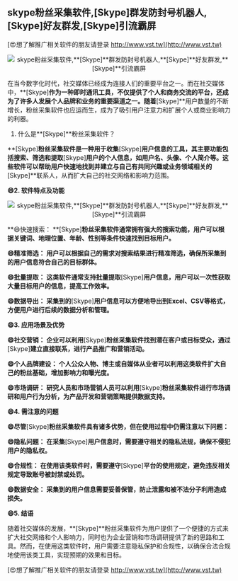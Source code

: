 ## **skype粉丝采集软件,**[Skype]**群发防封号机器人,**[Skype]**好友群发,**[Skype]**引流霸屏**

[😍想了解推广相关软件的朋友请登录 http://www.vst.tw](http://www.vst.tw)

 <center><img src="https://vst.tw/MP4/tuiguang/png/1.png" alt="skype粉丝采集软件,**[Skype]**群发防封号机器人,**[Skype]**好友群发,**[Skype]**引流霸屏"></center>

在当今数字化时代，社交媒体已经成为连接人们的重要平台之一。而在社交媒体中，**[Skype]**作为一种即时通讯工具，不仅提供了个人和商务交流的平台，还成为了许多人发展个人品牌和业务的重要渠道之一。随着**[Skype]**用户数量的不断增长，粉丝采集软件也应运而生，成为了吸引用户注意力和扩展个人或商业影响力的利器。

1. 什么是**[Skype]**粉丝采集软件？

**[Skype]**粉丝采集软件是一种用于收集**[Skype]**用户信息的工具，其主要功能包括搜索、筛选和提取**[Skype]**用户的个人信息，如用户名、头像、个人简介等。这些软件可以帮助用户快速地找到并建立与自己有共同兴趣或业务领域相关的**[Skype]**联系人，从而扩大自己的社交网络和影响力范围。

**😄2. 软件特点及功能**

 <center><img src="https://vst.tw/MP4/tuiguang/png/5.png" alt="skype粉丝采集软件,**[Skype]**群发防封号机器人,**[Skype]**好友群发,**[Skype]**引流霸屏"></center>

**😄快速搜索： **[Skype]**粉丝采集软件通常拥有强大的搜索功能，用户可以根据关键词、地理位置、年龄、性别等条件快速找到目标用户。**

**😄精准筛选： 用户可以根据自己的需求对搜索结果进行精准筛选，确保所采集到的用户信息符合自己的目标群体。**

**😄批量提取： 这类软件通常支持批量提取**[Skype]**用户信息，用户可以一次性获取大量目标用户的信息，提高工作效率。**

**😄数据导出： 采集到的**[Skype]**用户信息可以方便地导出到Excel、CSV等格式，方便用户进行后续的数据分析和管理。**

**😄3. 应用场景及优势**

**😄社交营销： 企业可以利用**[Skype]**粉丝采集软件找到潜在客户或目标受众，通过**[Skype]**建立直接联系，进行产品推广和营销活动。**

**😄个人品牌建设： 个人公众人物、博主或自媒体从业者可以利用这类软件扩大自己的粉丝基础，增加影响力和曝光度。**

**😄市场调研： 研究人员和市场营销人员可以利用**[Skype]**粉丝采集软件进行市场调研和用户行为分析，为产品开发和营销策略提供数据支持。**

**😄4. 需注意的问题**

**😄尽管**[Skype]**粉丝采集软件具有诸多优势，但在使用过程中仍需注意以下问题：**

**😄隐私问题： 在采集**[Skype]**用户信息时，需要遵守相关的隐私法规，确保不侵犯用户的隐私权。**

**😄合规性： 在使用该类软件时，需要遵守**[Skype]**平台的使用规定，避免违反相关规定导致账号被封禁或处罚。**

**😄数据安全： 采集到的用户信息需要妥善保管，防止泄露和被不法分子利用造成损失。**

**😄5. 结语**

随着社交媒体的发展，**[Skype]**粉丝采集软件为用户提供了一个便捷的方式来扩大社交网络和个人影响力，同时也为企业营销和市场调研提供了新的思路和工具。然而，在使用这类软件时，用户需要注意隐私保护和合规性，以确保合法合规地使用该类工具，实现预期的效果和目标。

[😍想了解推广相关软件的朋友请登录 http://www.vst.tw](http://www.vst.tw)




